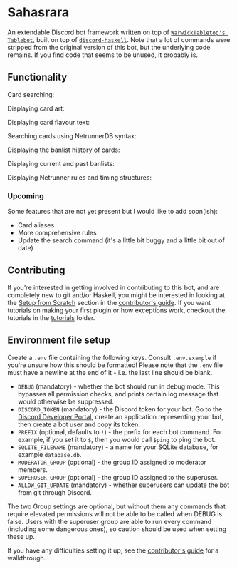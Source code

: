 # Sahasrara

An extendable Discord bot framework written on top of [`WarwickTabletop's Tablebot`](https://github.com/WarwickTabletop/tablebot), built on top of [`discord-haskell`](https://github.com/aquarial/discord-haskell). Note that a lot of commands were stripped from the original version of this bot, but the underlying code remains. If you find code that seems to be unused, it probably is.

## Functionality

Card searching:

Displaying card art:

Displaying card flavour text:

Searching cards using NetrunnerDB syntax:

Displaying the banlist history of cards:

Displaying current and past banlists:

Displaying Netrunner rules and timing structures:

### Upcoming

Some features that are not yet present but I would like to add soon(ish):

- Card aliases
- More comprehensive rules
- Update the search command (it's a little bit buggy and a little bit out of date)

## Contributing

If you're interested in getting involved in contributing to this bot, and are completely new to git and/or Haskell, you might be interested in looking at the [Setup from Scratch](CONTRIBUTING.md#setup-from-scratch) section in the [contributor's guide](CONTRIBUTING.md). If you want tutorials on making your first plugin or how exceptions work, checkout the tutorials in the [tutorials](tutorials) folder.

## Environment file setup

Create a `.env` file containing the following keys. Consult `.env.example` if you're unsure how this should be formatted! Please note that the `.env` file must have a newline at the end of it - i.e. the last line should be blank.

- `DEBUG` (mandatory) - whether the bot should run in debug mode. This bypasses all permission checks, and prints
  certain log message that would otherwise be suppressed.
- `DISCORD_TOKEN` (mandatory) - the Discord token for your bot. Go to
  the [Discord Developer Portal](https://discord.com/developers/applications), create an application representing your
  bot, then create a bot user and copy its token.
- `PREFIX` (optional, defaults to `!`) - the prefix for each bot command. For example, if you set it to `$`, then you
  would call `$ping` to ping the bot.
- `SQLITE_FILENAME` (mandatory) - a name for your SQLite database, for example `database.db`.
- `MODERATOR_GROUP` (optional) - the group ID assigned to moderator members.
- `SUPERUSER_GROUP` (optional) - the group ID assigned to the superuser.
- `ALLOW_GIT_UPDATE` (mandatory) - whether superusers can update the bot from git through Discord.

The two Group settings are optional, but without them any commands that require elevated permissions will not be able
to be called when DEBUG is false. Users with the superuser group are able to run every command (including some dangerous
ones), so caution should be used when setting these up.

If you have any difficulties setting it up, see the [contributor's guide](CONTRIBUTING.md) for a walkthrough.
